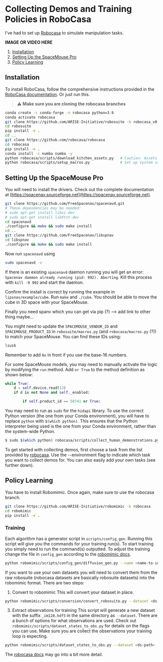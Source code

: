 # Collecting Demos and Training Policies in RoboCasa
I've had to set up <a href="https://robocasa.ai">Robocasa</a> to simulate manipulation tasks.

**IMAGE OR VIDEO HERE**

1. <a href="#installation">Installation</a>
2. <a href="#setting-up-the-spacemouse-pro">Setting Up the SpaceMouse Pro</a>
3. <a href="#policy-learning">Policy Learning</a>

## Installation

To install RoboCasa, follow the comprehensive instructions provided in the [RoboCasa documentation](https://github.com/robocasa/robocasa). Or just run this. 
> :warning: **Make sure you are cloning the robocasa branches**
```bash
conda create -c conda-forge -n robocasa python=3.9
conda activate robocasa
git clone https://github.com/ARISE-Initiative/robosuite -b robocasa_v0.1
cd robosuite
pip install -e .
cd ..
git clone https://github.com/robocasa/robocasa
cd robocasa
pip install -e .
conda install -c numba numba -y
python robocasa/scripts/download_kitchen_assets.py   # Caution: Assets to be downloaded are around 5GB.
python robocasa/scripts/setup_macros.py              # Set up system variables.
```


## Setting Up the SpaceMouse Pro

You will need to install the drivers. Check out the complete documentation at [https://spacenav.sourceforge.net](https://spacenav.sourceforge.net).

```bash
git clone https://github.com/FreeSpacenav/spacenavd.git
# These dependencies may be needed:
# sudo apt-get install libxi-dev
# sudo apt-get install libXtst-dev
cd spacenavd
./configure && make && sudo make install
cd ..
git clone https://github.com/FreeSpacenav/libspnav
cd libspnav
./configure && make && sudo make install
```
Now run `spacenavd` using 
```bash
sudo spacenavd -v
```
If there is an existing `spacenavd` daemon running you will get an error: `Spacenav daemon already running (pid: 992). Aborting`. Kill this process with `kill -9 992` and start the daemon.

Confirm the install is correct by running the example in `lipsnav/example/cube`. Run `make` and `./cube`. You should be able to move the cube in 3D space with your SpaceMouse.

Finally you need spanv which you can get via pip (?) --> add link to other thing maybe...


You might need to update the `SPACEMOUSE_VENDOR_ID` and `SPACEMOUSE_PRODUCT_ID` in `robosuite/macros.py` (and `robocasa/macros.py` (?)) to match your SpaceMouse. You can find these IDs using:

```bash
lsusb
```
Remember to add `0x` in front if you use the base-16 numbers.

For some SpaceMouse models, you may need to manually activate the logic by modifying the `run` method. Add `or True` to the method definition as shown below:

``` python
while True:
    d = self.device.read(13)
    if d is not None and self._enabled:

        if self.product_id == 50741 or True:
```
You may need to run as `sudo` for the `hidapi` library. To use the correct Python version (the one from your Conda environment), you will have to replace `python` with `$(which python)`. This ensures that the Python interpreter being used is the one from your Conda environment, rather than the system-wide Python.
```bash
$ sudo $(which python) robocasa/scripts/collect_human_demonstrations.py --device spacemouse 
```
To get started with collecting demos, first choose a task from the list provided by [robocasa](https://robocasa.ai/docs/tasks_scenes_assets/atomic_tasks.html). Use the --environment flag to indicate which task you want to collect demos for. You can also easily add your own tasks (see further down).

## Policy Learning
You have to install Robomimic. Once again, make sure to use the robocasa branch.
```bash
git clone https://github.com/ARISE-Initiative/robomimic -b robocasa
cd robomimic
pip install -e .
```

### Training
Each algorithm has a generator script in `scripts/config_gen`. Running this script will give you the commands for your training run(s). To start training you simply need to run the command(s) outputted. To adjust the training change the file in `config_gen` according to the [robomimic docs](https://robomimic.github.io/docs/tutorials/hyperparam_scan.html#step-3-set-hyperparameter-values). 
```bash
python robomimic/scripts/config_gen/diffusion_gen.py --name <name-to-identify-later>
```

If you want to use your own datasets you will need to convert them from the raw robosuite (robocasa datasets are basically robosuite datasets) into the robomimic format. There are two steps:
1. Convert to robomimic
This will convert your dataset in place.
```bash
python robomimic/scripts/conversion/convert_robosuite.py --dataset <ds-path>
```
3. Extract observations for training
This script will generate a new dataset with the suffix `_im128.hdf5` in the same directory as `--dataset`. There are a bunch of options for what observations are used. Check out `robomimic/scripts/dataset_states_to_obs.py` for details on the flags you can use. Make sure you are collect the observations your training loop is expecting. 
```bash
python robomimic/scripts/dataset_states_to_obs.py --dataset <ds-path>
```

The [robocasa docs](https://robocasa.ai/docs/use_cases/policy_learning.html) may go into a bit more detail.

